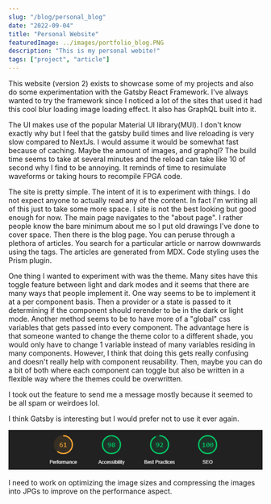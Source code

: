 ```yaml
---
slug: "/blog/personal_blog"
date: "2022-09-04"
title: "Personal Website"
featuredImage: ../images/portfolio_blog.PNG
description: "This is my personal webite!"
tags: ["project", "article"]
---
```


This website (version 2) exists to showcase some of my projects and also do some experimentation with the Gatsby React Framework. I've always wanted to try the framework since I noticed a lot of the sites that used it had this cool blur loading image loading effect. It also has GraphQL built into it. 

The UI makes use of the popular Material UI library(MUI). I don't know exactly why but I feel that the gatsby build times and live reloading is very slow compared to NextJs. I would assume it would be somewhat fast because of caching. Maybe the amount of images, and graphql? The build time seems to take at several minutes and the reload can take like 10 of second why I find to be annoying. It reminds of time to resimulate waveforms or taking hours to recompile FPGA code.

The site is pretty simple. The intent of it is to experiment with things. I do not expect anyone to actually read any of the content. In fact I'm writing all of this just to take some more space. I site is not the best looking but good enough for now. The main page navigates to the "about page". I rather people know the bare minimum about me so I put old drawings I've done to cover space. Then there is the blog page. You can peruse through a plethora of articles. You search for a particular article or narrow downwards using the tags. The articles are generated from MDX. Code styling uses the Prism plugin. 

One thing I wanted to experiment with was the theme. Many sites have this toggle feature between light and dark modes and it seems that there are many ways that people implement it. One way seems to be to implement it at a per component basis. Then a provider or a state is passed to it determining if the component should rerender to be in the dark or light mode. Another method seems to be to have more of a "global" css variables that gets passed into every component. The advantage here is that someone wanted to change the theme color to a different shade, you would only have to change 1 variable instead of many variables residing in many components. However, I think that doing this gets really confusing and doesn't really help with component reusability. Then, maybe you can do a bit of both where each component can toggle but also be written in a flexible way where the themes could be overwritten. 

I took out the feature to send me a message mostly because it seemed to be all spam or weirdoes lol.

I think Gatsby is interesting but I would prefer not to use it ever again. 

![Performace](../images/portfolio_performance.PNG)

I need to work on optimizing the image sizes and compressing the images into JPGs to improve on the performance aspect. 

